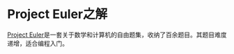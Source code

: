 # Project Euler之解

[Project Euler](https://projecteuler.net/)是一套关于数学和计算机的自由题集，收纳了百余题目。其题目难度递增，适合编程入门。